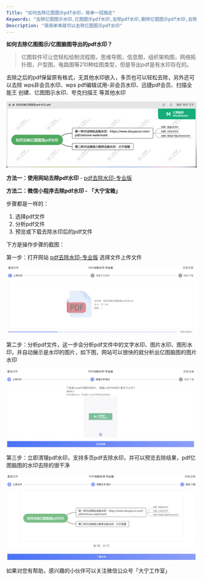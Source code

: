 ```yaml
---
Title: "如何去除亿图图示pdf水印，简单一招搞定"
Keywords: "去除亿图图示水印,亿图图示pdf水印,去除pdf水印,删除亿图图示pdf水印,去除图片水印,去除亿图试用版pdf水印,去除亿图脑图试用版水印,批量去除亿图图示水印,批量去除亿图脑图水印"
Description: "简简单单就可以去除亿图图示pdf水印"
---
```


**如何去除亿图图示/亿图脑图导出的pdf水印？**

> 亿图软件可让您轻松绘制流程图，思维导图，信息图，组织架构图，网络拓扑图，户型图，电路图等210种绘图类型，但是导出pdf是有水印存在的。

去除之后的pdf保留原有格式，无其他水印嵌入，多页也可以轻松去除，另外还可以去除 wps非会员水印、wps pdf编辑试用-非会员水印、迅捷pdf会员、扫描全能王 创建、亿图图示水印、夸克扫描王 等其他水印

![如何去除亿图脑图pdf水印步骤](assert/%E5%A6%82%E4%BD%95%E5%8E%BB%E9%99%A4%E4%BA%BF%E5%9B%BE%E8%84%91%E5%9B%BEpdf%E6%B0%B4%E5%8D%B0%E6%AD%A5%E9%AA%A4.jpg)



**方法一：使用网站去除pdf水印** - [pdf去除水印-专业版](https://www.douyacun.com/pdf/remove-watermark)

**方法二：微信小程序去除pdf水印 - 「大宁宝箱」**

步骤都是一样的：

1. 选择pdf文件
2. 分析pdf文件
3. 预览或下载去除水印后的pdf文件



下方是操作步骤的截图：

第一步：打开网站 [pdf去除水印-专业版](https://www.douyacun.com/pdf/remove-watermark) 选择文件上传文件

![如何去除亿图图示pdf水印-选择文件](assert/%E5%A6%82%E4%BD%95%E5%8E%BB%E9%99%A4%E4%BA%BF%E5%9B%BE%E5%9B%BE%E7%A4%BApdf%E6%B0%B4%E5%8D%B0-%E9%80%89%E6%8B%A9%E6%96%87%E4%BB%B6.jpg)

第二步：分析pdf文件，这一步会分析pdf文件中的文字水印、图片水印、图形水印，并自动展示是水印的图片，如下图，网站可以很快的就分析出亿图脑图的图片水印

![如何去除亿图图示pdf水印-分析文件](assert/%E5%A6%82%E4%BD%95%E5%8E%BB%E9%99%A4%E4%BA%BF%E5%9B%BE%E5%9B%BE%E7%A4%BApdf%E6%B0%B4%E5%8D%B0-%E5%88%86%E6%9E%90%E6%96%87%E4%BB%B6.jpg)

第三步：立即清理pdf水印，支持多页pdf去除水印，并可以预览去除结果，pdf亿图脑图的水印去除的很干净

![如何去除亿图图示pdf水印-预览下载文件](assert/%E5%A6%82%E4%BD%95%E5%8E%BB%E9%99%A4%E4%BA%BF%E5%9B%BE%E5%9B%BE%E7%A4%BApdf%E6%B0%B4%E5%8D%B0-%E9%A2%84%E8%A7%88%E4%B8%8B%E8%BD%BD%E6%96%87%E4%BB%B6.jpg)



如果对您有帮助，感兴趣的小伙伴可以关注微信公众号「大宁工作室」

